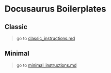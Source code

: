 # Docusaurus Boilerplates

[1]: /classic_instructions.md
[2]: /minimal_instructions.md

## Classic

> go to [classic_instructions.md][1]

## Minimal

> go to [minimal_instructions.md][2]


